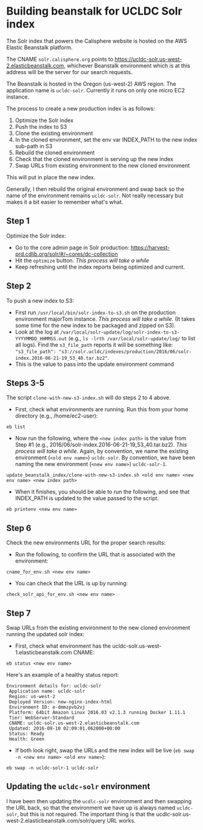 # Building beanstalk for UCLDC Solr index

The Solr index that powers the Calisphere website is hosted on the AWS Elastic Beanstalk platform.

The CNAME `solr.calisphere.org` points to https://ucldc-solr.us-west-2.elasticbeanstalk.com, whichever Beanstalk environment which is at this address will be the server for our search requests.

The Beanstalk is hosted in the Oregon (us-west-2) AWS region. The application name is `ucldc-solr`. Currently it runs on only one micro EC2 instance.

The process to create a new production index is as follows:

1. Optimize the Solr index
2. Push the index to S3
3. Clone the existing environment
4. In the cloned environment, set the env var INDEX_PATH to the new index sub-path in S3
5. Rebuild the cloned environment
6. Check that the cloned environment is serving up the new index
7. Swap URLs from existing environment to the new cloned environment

This will put in place the new index.

Generally, I then rebuild the original environment and swap back so the name of the environment remains `ucldc-solr`. Not really necessary but makes it a bit easier to remember what's what.

## Step 1
Optimize the Solr index: 
* Go to the core admin page in Solr production:
https://harvest-prd.cdlib.org/solr/#/~cores/dc-collection
* Hit the `optimize` button. *This process will take a while*
* Keep refreshing until the index reports being optimized and current.

## Step 2
To push a new index to S3: 
* First run `/usr/local/bin/solr-index-to-s3.sh` on the production environment majorTom instance. *This process will take a while*. (It takes some time for the new index to be packaged and zipped on S3).
* Look at the log at `/var/local/solr-update/log/solr-index-to-s3-YYYYMMDD_HHMMSS.out` (e.g., `ls -lrth /var/local/solr-update/log/` to list all logs). Find the `s3_file_path` reports it will be something like: `"s3_file_path": "s3://solr.ucldc/indexes/production/2016/06/solr-index.2016-06-21-19_53_40.tar.bz2"`. 
* This is the value to pass into the update environment command

## Steps 3-5
The script `clone-with-new-s3-index.sh` will do steps 2 to 4 above.

* First, check what environments are running.  Run this from your home directory (e.g., /home/ec2-user):
```shell
eb list
```

* Now run the following, where the `<new index path>` is the value from Step #1 (e.g., 2016/06/solr-index.2016-06-21-19_53_40.tar.bz2). *This process will take a while*.  Again, by convention, we name the existing environment (`<old env name>`) `ucldc-solr`.  By convention, we have been naming the new environment (`<new env name>`) `ucldc-solr-1`.   
```shell
update_beanstalk_index/clone-with-new-s3-index.sh <old env name> <new env name> <new index path>
```

* When it finishes, you should be able to run the following, and see that INDEX_PATH is updated to the value passed to the script.
```shell
eb printenv <new env name>
```

## Step 6
Check the new environments URL for the proper search results:

* Run the following, to confirm the URL that is associated with the environment: 
```shell
cname_for_env.sh <new env name>
```

* You can check that the URL is up by running:
```shell
check_solr_api_for_env.sh <new env name>
```

## Step 7
Swap URLs from the existing environment to the new cloned environment running the updated solr index:

* First, check what environment has the ucldc-solr.us-west-1.elasticbeanstalk.com CNAME:
```shell
eb status <new env name>
```

Here's an example of a healthy status report:
```
Environment details for: ucldc-solr
 Application name: ucldc-solr
 Region: us-west-2
 Deployed Version: new-nginx-index-html
 Environment ID: e-dmmzpvb2vj
 Platform: 64bit Amazon Linux 2016.03 v2.1.3 running Docker 1.11.1
 Tier: WebServer-Standard
 CNAME: ucldc-solr.us-west-2.elasticbeanstalk.com
 Updated: 2016-09-10 02:09:01.062000+00:00
 Status: Ready
 Health: Green
 ```

* If both look right, swap the URLs and the new index will be live (`eb swap -n <new env name> <old env name>`):

```shell
eb swap -n ucldc-solr-1 ucldc-solr
```


## Updating the `ucldc-solr` environment
I have been then updating the `ucdlc-solr` environment and then swapping the URL back, so that the environment we have up is always named `ucldc-solr`, but this is not required. The important thing is that the ucdlc-solr.us-west-2.elasticbeanstalk.com/solr/query URL works.
